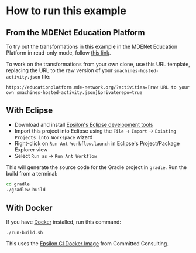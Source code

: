 # How to run this example

## From the MDENet Education Platform

To try out the transformations in this example in the MDENet Education Platform in read-only mode, follow [this link](https://educationplatform.mde-network.org/?activities=https://raw.githubusercontent.com/agarciadom/mdenet-mde-ci-tutorial/main/smachines-hosted-activity.json).

To work on the transformations from your own clone, use this URL template, replacing the URL to the raw version of your `smachines-hosted-activity.json` file:

```
https://educationplatform.mde-network.org/?activities=[raw URL to your own smachines-hosted-activity.json]&privaterepo=true
```

## With Eclipse

- Download and install [Epsilon's Eclipse development tools](https://eclipse.org/epsilon/download)
- Import this project into Eclipse using the `File` -> `Import` -> `Existing Projects into Workspace` wizard
- Right-click on `Run Ant Workflow.launch` in Eclipse's Project/Package Explorer view
- Select `Run as` -> `Run Ant Workflow`

This will generate the source code for the Gradle project in `gradle`.
Run the build from a terminal:

```sh
cd gradle
./gradlew build
```

## With Docker

If you have [Docker](https://docs.docker.com/engine/install/) installed, run this command:

```shell
./run-build.sh
```

This uses the [Epsilon CI Docker Image](https://gitlab.com/committed-consulting/mde-devops/epsilon-ci-container) from Committed Consulting.
